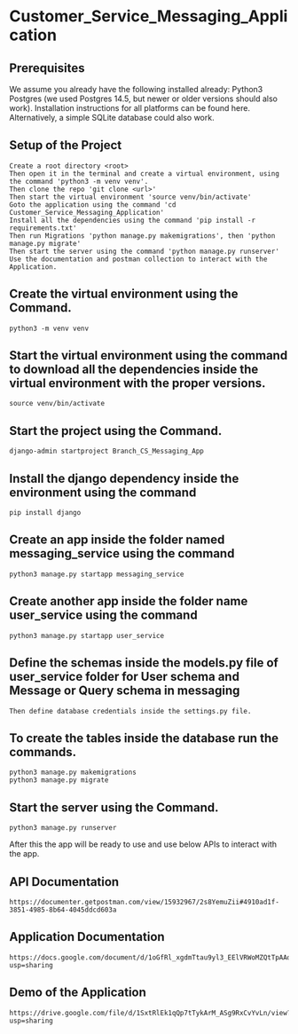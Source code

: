# Customer_Service_Messaging_Application

## Prerequisites 
We assume you already have the following installed already: 
Python3 Postgres (we used Postgres 14.5, but newer or older versions should also work). Installation instructions for all platforms can be found here. Alternatively, a simple SQLite database could also work.

## Setup of the Project
	Create a root directory <root>
	Then open it in the terminal and create a virtual environment, using the command 'python3 -m venv venv'.
	Then clone the repo 'git clone <url>'
	Then start the virtual environment 'source venv/bin/activate'
	Goto the application using the command 'cd Customer_Service_Messaging_Application'
	Install all the dependencies using the command 'pip install -r requirements.txt'
	Then run Migrations 'python manage.py makemigrations', then 'python manage.py migrate'
	Then start the server using the command 'python manage.py runserver'
	Use the documentation and postman collection to interact with the Application.

## Create the virtual environment using the Command.
	python3 -m venv venv
## Start the virtual environment using the command to download all the dependencies inside the virtual environment with the proper versions.
	source venv/bin/activate
## Start the project using the Command.
	django-admin startproject Branch_CS_Messaging_App
## Install the django dependency inside the environment using the command
	pip install django
## Create an app inside the folder named messaging_service using the command
	python3 manage.py startapp messaging_service
## Create another app inside the folder name user_service using the command
	python3 manage.py startapp user_service
## Define the schemas inside the models.py file of user_service folder for User schema and Message or Query schema in messaging
	Then define database credentials inside the settings.py file.
## To create the tables inside the database run the commands.
	python3 manage.py makemigrations
	python3 manage.py migrate
## Start the server using the Command.
	python3 manage.py runserver
After this the app will be ready to use and use below APIs to interact with the app.

## API Documentation
	https://documenter.getpostman.com/view/15932967/2s8YemuZii#4910ad1f-3851-4985-8b64-4045ddcd603a

## Application Documentation
	https://docs.google.com/document/d/1oGfRl_xgdmTtau9yl3_EElVRWoMZQtTpAAdNtE8WnfY/edit?usp=sharing

## Demo of the Application
	https://drive.google.com/file/d/1SxtRlEk1qQp7tTykArM_ASg9RxCvYvLn/view?usp=sharing
